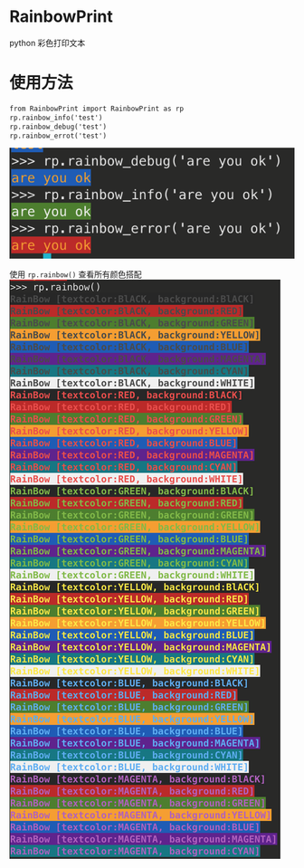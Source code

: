 # RainbowPrint
python 彩色打印文本

# 使用方法
```
from RainbowPrint import RainbowPrint as rp
rp.rainbow_info('test')
rp.rainbow_debug('test')
rp.rainbow_errot('test')
```

![rp2](https://github.com/Mrhs121/RainbowPrint/blob/main/pics/rp2.png)

使用 ``` rp.rainbow() ``` 查看所有颜色搭配
![rp](https://github.com/Mrhs121/RainbowPrint/blob/main/pics/rp.png)
